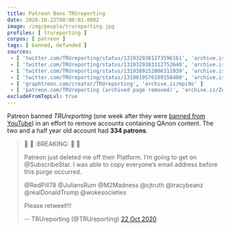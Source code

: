 ```yaml
---
title: Patreon Bans TRUreporting
date: 2020-10-22T00:00:02.000Z
image: /img/people/trureporting.jpg
profiles: [ trureporting ]
corpos: [ patreon ]
tags: [ banned, defunded ]
sources:
 - [ 'twitter.com/TRUreporting/status/1319329381173596161', 'archive.is/5s54O' ]
 - [ 'twitter.com/TRUreporting/status/1319329383312752640', 'archive.is/v85uR' ]
 - [ 'twitter.com/TRUreporting/status/1319389152006311939', 'archive.is/yepwf' ]
 - [ 'twitter.com/TRUreporting/status/1319819576109158400', 'archive.is/aGo8h' ]
 - [ 'graphtreon.com/creator/TRUreporting', 'archive.is/mpi9o' ]
 - [ 'patreon.com/TRUreporting (archived page removed)', 'archive.is/ZeTtK' ]
excludeFromTopLvl: true
---
```


Patreon banned _TRUreporting_ (one week after they were [banned
from YouTube](/e/youtube-bans-trureporting/)) in an effort to remove
accounts containing QAnon content. The two and a half year old account had
**334 patrons**.

> 🚨 🚨 :BREAKING: 🚨 🚨
>
>
> Patreon just deleted me off their Platform. I’m going to get on
> @SubscribeStar. I was able to copy everyone’s email address before this purge
> occurred.
>
> @RedPill78 @JuliansRum @M2Madness @cjtruth @tracybeanz @realDonaldTrump
> @wokesocieties
>
> Please retweet!!!
>
> -- TRUreporting (@TRUreporting) [22 Oct 2020](https://archive.is/5s54O)

